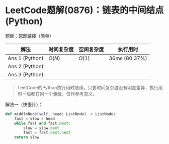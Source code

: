 # LeetCode题解(0876)：链表的中间结点(Python)

题目：[原题链接](https://leetcode-cn.com/problems/middle-of-the-linked-list/)（简单）

| 解法           | 时间复杂度 | 空间复杂度 | 执行用时      |
| -------------- | ---------- | ---------- | ------------- |
| Ans 1 (Python) | $O(N)$     | $O(1)$     | 36ms (80.37%) |
| Ans 2 (Python) |            |            |               |
| Ans 3 (Python) |            |            |               |

>  LeetCode的Python执行用时随缘，只要时间复杂度没有明显差异，执行用时一般都在同一个量级，仅作参考意义。

解法一（快慢针）：

```python
def middleNode(self, head: ListNode) -> ListNode:
    fast = slow = head
    while fast and fast.next:
        slow = slow.next
        fast = fast.next.next
    return slow
```

